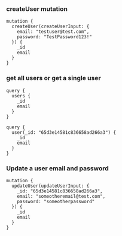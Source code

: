 ### createUser mutation

```
mutation {
  createUser(createUserInput: {
    email: "testuser@test.com",
    password: "TestPassword123!"
  }) {
    _id
    email
  }
}
```

### get all users or get a single user

```
query {
  users {
    _id
    email
  }
}
```

```
query {
  user(_id: "65d3e14581c836658ad266a3") {
    _id
    email
  }
}
```

### Update a user email and password

```
mutation {
  updateUser(updateUserInput: {
    _id: "65d3e14581c836658ad266a3",
    email: "someotheremail@test.com",
    password: "someotherpassword"
  }) {
    _id
    email
  }
}
```
